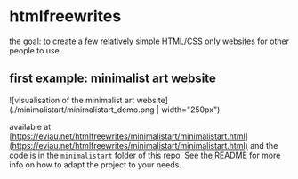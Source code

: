 # htmlfreewrites

the goal: to create a few relatively simple HTML/CSS only websites for other people to use.

## first example: minimalist art website

![visualisation of the minimalist art website](./minimalistart/minimalistart_demo.png | width="250px")

available at [https://eviau.net/htmlfreewrites/minimalistart/minimalistart.html](https://eviau.net/htmlfreewrites/minimalistart/minimalistart.html) and the code is in the `minimalistart` folder of this repo. See the [README](https://github.com/eviau/htmlfreewrites/blob/main/minimalistart/README.md) for more info on how to adapt the project to your needs.
